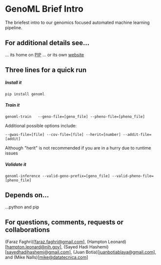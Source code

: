 # GenoML Brief Intro
The briefest intro to our genomics focused automated machine learning pipeline.

## For additional details see...
... its home on [PIP](https://pypi.org/project/genoml/)
... or its own [website](https://genoml.github.io)

## Three lines for a quick run
##### Install it
```
pip install genoml
```

##### Train it
```
genoml-train   --geno-file=[geno_file] --pheno-file=[pheno_file] 
```
Additional possible options include: 
```
--gwas-file=[file] --cov-file=[file] --herit=[number] --addit-file=[addit]
```
Although "herit" is not recommended if you are in a hurry due to runtime issues

##### Validate it
```
genoml-inference --valid-geno-prefix=[geno_file] --valid-pheno-file=[pheno_file]
```

## Depends on...
...python and pip

## For questions, comments, requests or collaborations
(Faraz Faghri)[faraz.faghri@gmail.com], (Hampton Leonard)[hampton.leonard@nih.gov], (Sayed Hadi Hashemi)[sayedhadihashemi@gmail.com], (Juan Botia)[juanbotiablaya@gmail.com], and (Mike Nalls)[mike@datatecnica.com]

